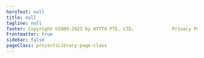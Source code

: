 ```yaml
---
heroText: null
title: null
tagline: null
footer: Copyright ©2009-2023 by HYTTO PTE. LTD.              Privacy Policy  ·  EULA   ·  Cookie Policy  ·   Security   ·  Accessibility Statement
Frontmatter: true
sidebar: false
pageClass: projectsLibrary-page-class
---
```

<ProjectsLibrary></ProjectsLibrary>
